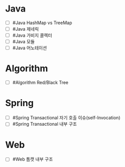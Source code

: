# Java
- [ ] #Java HashMap vs TreeMap
- [ ] #Java 제네릭
- [ ] #Java 가비지 콜렉터
- [ ] #Java 모듈
- [ ] #Java 어노테이션

# Algorithm
- [ ] #Algorithm Red/Black Tree

# Spring
- [ ] #Spring Transactional 자기 호출 이슈(self-Invocation)
- [ ] #Spring Transactional 내부 구조

# Web
- [ ] #Web 톰캣 내부 구조